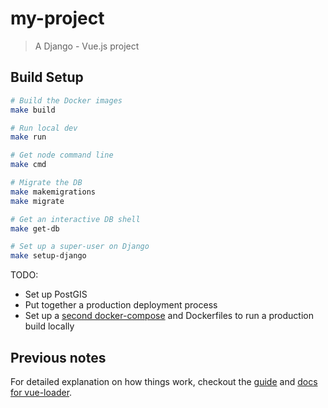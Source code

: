# my-project

> A Django - Vue.js project

## Build Setup

``` bash
# Build the Docker images
make build

# Run local dev
make run

# Get node command line
make cmd

# Migrate the DB
make makemigrations
make migrate

# Get an interactive DB shell
make get-db

# Set up a super-user on Django
make setup-django
```


TODO:

 * Set up PostGIS
 * Put together a production deployment process
 * Set up a [second docker-compose](https://docs.docker.com/compose/extends/) and Dockerfiles to run a production build locally


## Previous notes

For detailed explanation on how things work, checkout the [guide](https://github.com/vuejs-templates/webpack#vue-webpack-boilerplate) and [docs for vue-loader](http://vuejs.github.io/vue-loader).
